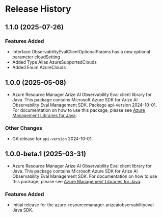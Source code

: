 # Release History

## 1.1.0 (2025-07-26)
### Features Added
  - Interface ObservabilityEvalClientOptionalParams has a new optional parameter cloudSetting
  - Added Type Alias AzureSupportedClouds
  - Added Enum AzureClouds
## 1.0.0 (2025-05-08)

- Azure Resource Manager Arize AI Observability Eval client library for Java. This package contains Microsoft Azure SDK for Arize AI Observability Eval Management SDK.  Package api-version 2024-10-01. For documentation on how to use this package, please see [Azure Management Libraries for Java](https://aka.ms/azsdk/java/mgmt).

### Other Changes

- GA release for `api-version` 2024-10-01.

## 1.0.0-beta.1 (2025-03-31)

- Azure Resource Manager Arize AI Observability Eval client library for Java. This package contains Microsoft Azure SDK for Arize AI Observability Eval Management SDK. For documentation on how to use this package, please see [Azure Management Libraries for Java](https://aka.ms/azsdk/java/mgmt).
### Features Added

- Initial release for the azure-resourcemanager-arizeaiobservabilityeval Java SDK.
